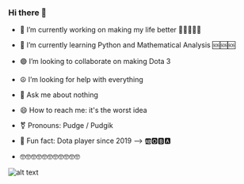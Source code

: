 ### Hi there 👋


- 🗿 I’m currently working on making my life better 🧡💛💚💙💜
- 🔣 I’m currently learning Python and Mathematical Analysis 🆘🆘🆘
- 🟣 I’m looking to collaborate on making Dota 3
- ☮ I’m looking for help with everything
- 💬 Ask me about nothing
- 😄 How to reach me: it's the worst idea
- ⚧ Pronouns: Pudge / Pudgik
- 🤡 Fun fact: Dota player since 2019
--> 🆎🅾🅱🅰
  
- 🤓🤓🤓🤓🤓🤓🤓🤓🤓🤓🤓



![alt text](https://avatars.dzeninfra.ru/get-zen_doc/4757752/pub_62fbe1c2d4d34f5b392efc7d_62fe461647c95b040e1a1e00/scale_1200)
